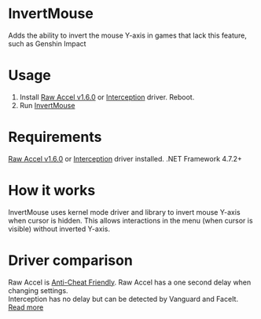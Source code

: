 # InvertMouse
Adds the ability to invert the mouse Y-axis in games that lack this feature, such as Genshin Impact

# Usage

1. Install [Raw Accel v1.6.0](https://github.com/a1xd/rawaccel) or [Interception](https://github.com/oblitum/Interception) driver. Reboot.
2. Run [InvertMouse](https://github.com/oleg-st/InvertMouse/releases/latest)

# Requirements
[Raw Accel v1.6.0](https://github.com/a1xd/rawaccel) or [Interception](https://github.com/oblitum/Interception) driver installed. .NET Framework 4.7.2+

# How it works

InvertMouse uses kernel mode driver and library to invert mouse Y-axis when cursor is hidden. 
This allows interactions in the menu (when cursor is visible) without inverted Y-axis.

# Driver comparison
Raw Accel is [Anti-Cheat Friendly](https://github.com/a1xd/rawaccel#anti-cheat-friendly). Raw Accel has a one second delay when changing settings.  
Interception has no delay but can be detected by Vanguard and FaceIt.  
[Read more](https://www.kovaak.com/mouse-acceleration/)
